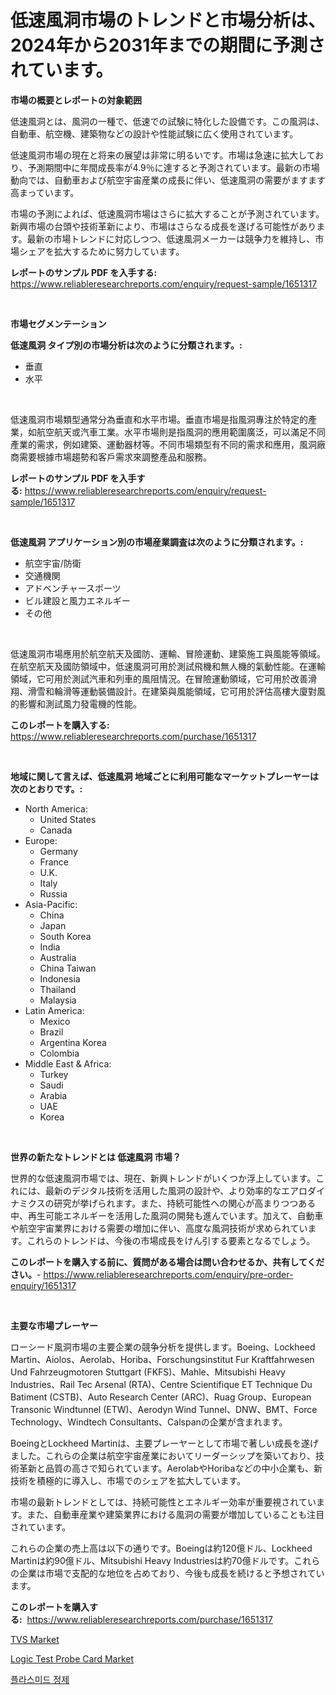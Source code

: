 <p><h1>低速風洞市場のトレンドと市場分析は、2024年から2031年までの期間に予測されています。</h1></p><p><strong>市場の概要とレポートの対象範囲</strong></p>
<p><p>低速風洞とは、風洞の一種で、低速での試験に特化した設備です。この風洞は、自動車、航空機、建築物などの設計や性能試験に広く使用されています。</p><p>低速風洞市場の現在と将来の展望は非常に明るいです。市場は急速に拡大しており、予測期間中に年間成長率が4.9％に達すると予測されています。最新の市場動向では、自動車および航空宇宙産業の成長に伴い、低速風洞の需要がますます高まっています。</p><p>市場の予測によれば、低速風洞市場はさらに拡大することが予測されています。新興市場の台頭や技術革新により、市場はさらなる成長を遂げる可能性があります。最新の市場トレンドに対応しつつ、低速風洞メーカーは競争力を維持し、市場シェアを拡大するために努力しています。</p></p>
<p><strong>レポートのサンプル PDF を入手する:</strong> <a href="https://www.reliableresearchreports.com/enquiry/request-sample/1651317">https://www.reliableresearchreports.com/enquiry/request-sample/1651317</a></p>
<p>&nbsp;</p>
<p><strong>市場セグメンテーション</strong></p>
<p><strong>低速風洞 タイプ別の市場分析は次のように分類されます。:</strong></p>
<p><ul><li>垂直</li><li>水平</li></ul></p>
<p>&nbsp;</p>
<p><p>低速風洞市場類型通常分為垂直和水平市場。垂直市場是指風洞專注於特定的產業，如航空航天或汽車工業。水平市場則是指風洞的應用範圍廣泛，可以滿足不同產業的需求，例如建築、運動器材等。不同市場類型有不同的需求和應用，風洞廠商需要根據市場趨勢和客戶需求來調整產品和服務。</p></p>
<p><strong>レポートのサンプル PDF を入手する:</strong>&nbsp;<a href="https://www.reliableresearchreports.com/enquiry/request-sample/1651317">https://www.reliableresearchreports.com/enquiry/request-sample/1651317</a></p>
<p>&nbsp;</p>
<p><strong> 低速風洞 アプリケーション別の市場産業調査は次のように分類されます。:</strong></p>
<p><ul><li>航空宇宙/防衛</li><li>交通機関</li><li>アドベンチャースポーツ</li><li>ビル建設と風力エネルギー</li><li>その他</li></ul></p>
<p>&nbsp;</p>
<p><p>低速風洞市場應用於航空航天及國防、運輸、冒險運動、建築施工與風能等領域。在航空航天及國防領域中，低速風洞可用於測試飛機和無人機的氣動性能。在運輸領域，它可用於測試汽車和列車的風阻情況。在冒險運動領域，它可用於改善滑翔、滑雪和輪滑等運動裝備設計。在建築與風能領域，它可用於評估高樓大廈對風的影響和測試風力發電機的性能。</p></p>
<p><strong>このレポートを購入する:</strong>&nbsp; <a href="https://www.reliableresearchreports.com/purchase/1651317">https://www.reliableresearchreports.com/purchase/1651317</a></p>
<p>&nbsp;</p>
<p><strong>地域に関して言えば、低速風洞 地域ごとに利用可能なマーケットプレーヤーは次のとおりです。:</strong></p>
<p><ul>
    <li>
        North America:
        <ul>
            <li>United States</li>
            <li>Canada</li>
        </ul>
    </li>
    <li>
        Europe:
        <ul>
            <li>Germany</li>
            <li>France</li>
            <li>U.K.</li>
            <li>Italy</li>
            <li>Russia</li>
        </ul>
    </li>
    <li>
        Asia-Pacific:
        <ul>
            <li>China</li>
            <li>Japan</li>
            <li>South Korea</li>
            <li>India</li>
            <li>Australia</li>
            <li>China Taiwan</li>
            <li>Indonesia</li>
            <li>Thailand</li>
            <li>Malaysia</li>
        </ul>
    </li>
    <li>
        Latin America:
        <ul>
            <li>Mexico</li>
            <li>Brazil</li>
            <li>Argentina Korea</li>
            <li>Colombia</li>
        </ul>
    </li>
    <li>
        Middle East & Africa:
        <ul>
            <li>Turkey</li>
            <li>Saudi</li>
            <li>Arabia</li>
            <li>UAE</li>
            <li>Korea</li>
        </ul>
    </li>
    </ul></p>
<p>&nbsp;</p>
<p><strong>世界の新たなトレンドとは 低速風洞 市場？</strong></p>
<p><p>世界的な低速風洞市場では、現在、新興トレンドがいくつか浮上しています。これには、最新のデジタル技術を活用した風洞の設計や、より効率的なエアロダイナミクスの研究が挙げられます。また、持続可能性への関心が高まりつつある中、再生可能エネルギーを活用した風洞の開発も進んでいます。加えて、自動車や航空宇宙業界における需要の増加に伴い、高度な風洞技術が求められています。これらのトレンドは、今後の市場成長をけん引する要素となるでしょう。</p></p>
<p><strong>このレポートを購入する前に、質問がある場合は問い合わせるか、共有してください。</strong>- <a href="https://www.reliableresearchreports.com/enquiry/pre-order-enquiry/1651317">https://www.reliableresearchreports.com/enquiry/pre-order-enquiry/1651317</a></p>
<p>&nbsp;</p>
<p><strong>主要な市場プレーヤー</strong></p>
<p><p>ローシード風洞市場の主要企業の競争分析を提供します。Boeing、Lockheed Martin、Aiolos、Aerolab、Horiba、Forschungsinstitut Fur Kraftfahrwesen Und Fahrzeugmotoren Stuttgart (FKFS)、Mahle、Mitsubishi Heavy Industries、Rail Tec Arsenal (RTA)、Centre Scientifique ET Technique Du Batiment (CSTB)、Auto Research Center (ARC)、Ruag Group、European Transonic Windtunnel (ETW)、Aerodyn Wind Tunnel、DNW、BMT、Force Technology、Windtech Consultants、Calspanの企業が含まれます。</p><p>BoeingとLockheed Martinは、主要プレーヤーとして市場で著しい成長を遂げました。これらの企業は航空宇宙産業においてリーダーシップを築いており、技術革新と品質の高さで知られています。AerolabやHoribaなどの中小企業も、新技術を積極的に導入し、市場でのシェアを拡大しています。</p><p>市場の最新トレンドとしては、持続可能性とエネルギー効率が重要視されています。また、自動車産業や建築業界における風洞の需要が増加していることも注目されています。</p><p>これらの企業の売上高は以下の通りです。Boeingは約120億ドル、Lockheed Martinは約90億ドル、Mitsubishi Heavy Industriesは約70億ドルです。これらの企業は市場で支配的な地位を占めており、今後も成長を続けると予想されています。</p></p>
<p><strong>このレポートを購入する:</strong>&nbsp;&nbsp;<a href="https://www.reliableresearchreports.com/purchase/1651317">https://www.reliableresearchreports.com/purchase/1651317</a></p>
<p><p><a href="https://github.com/Sarissaschmalingtr6fz2739/Market-Research-Report-List-1/blob/main/tvs-market.md">TVS Market</a></p><p><a href="https://github.com/WillieWoodard/Market-Research-Report-List-4/blob/main/logic-test-probe-card-market.md">Logic Test Probe Card Market</a></p><p><a href="https://medium.com/@witoldadamczyk1904/%ED%94%8C%EB%9D%BC%EC%8A%A4%EB%AF%B8%EB%93%9C-%EC%A0%95%EC%A0%9C-%EC%8B%9C%EC%9E%A5-%EA%B7%9C%EB%AA%A8-%EC%8B%9C%EC%9E%A5-%EC%A0%84%EB%A7%9D-%EB%B0%8F-%EC%8B%9C%EC%9E%A5-%EC%98%88%EC%B8%A1-2024%EB%85%84%EB%B6%80%ED%84%B0-2031%EB%85%84%EA%B9%8C%EC%A7%80-e6a45f0d4090">플라스미드 정제</a></p></p>
